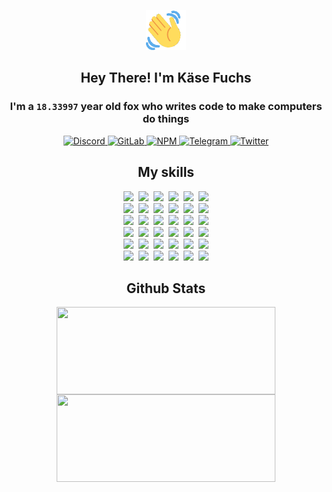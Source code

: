 <div><p align=center><img src=./resources/images/wave.gif width=64px height=64px></p><h2 align=center>Hey There! I'm Käse Fuchs</h2><h3 align=center>I'm a <code>18.33997</code> year old fox who writes code to make computers do things</h3><p align=center><a href=https://discord.com/users/507526681125322772><img alt=Discord src="https://img.shields.io/badge/Discord-5865F2?logo=discord&logoColor=white&style=flat-square#087bb236dcfe8d2ae001a23fa1169721"> </a><a href=https://gitlab.com/kasefuchs><img alt=GitLab src="https://img.shields.io/badge/GitLab-330F63?logo=gitlab&logoColor=white&style=flat-square#087bb236dcfe8d2ae001a23fa1169721"> </a><a href=https://npmjs.com/~kasefuchs><img alt=NPM src="https://img.shields.io/badge/NPM-CB3837?logo=npm&logoColor=white&style=flat-square#087bb236dcfe8d2ae001a23fa1169721"> </a><a href=https://t.me/kasefuchs><img alt=Telegram src="https://img.shields.io/badge/Telegram-2CA5E0?logo=telegram&logoColor=white&style=flat-square#087bb236dcfe8d2ae001a23fa1169721"> </a><a href=https://twitter.com/kasefuchs><img alt=Twitter src="https://img.shields.io/badge/Twitter-1DA1F2?logo=twitter&logoColor=white&style=flat-square#087bb236dcfe8d2ae001a23fa1169721"></a></p><h2 align=center>My skills</h2><p align=center><a href=https://aws.amazon.com/ ><picture><source srcset="https://skillicons.dev/icons?i=aws&theme=dark#087bb236dcfe8d2ae001a23fa1169721" media="(prefers-color-scheme: dark)"><source srcset="https://skillicons.dev/icons?i=aws&theme=light#087bb236dcfe8d2ae001a23fa1169721" media="(prefers-color-scheme: light), (prefers-color-scheme: no-preference)"><img src="https://skillicons.dev/icons?i=aws&theme=light#087bb236dcfe8d2ae001a23fa1169721"></picture></a>&nbsp;&nbsp;<a href=https://en.wikipedia.org/wiki/Bash_(Unix_shell)><picture><source srcset="https://skillicons.dev/icons?i=bash&theme=dark#087bb236dcfe8d2ae001a23fa1169721" media="(prefers-color-scheme: dark)"><source srcset="https://skillicons.dev/icons?i=bash&theme=light#087bb236dcfe8d2ae001a23fa1169721" media="(prefers-color-scheme: light), (prefers-color-scheme: no-preference)"><img src="https://skillicons.dev/icons?i=bash&theme=light#087bb236dcfe8d2ae001a23fa1169721"></picture></a>&nbsp;&nbsp;<a href=https://discord.com/developers/docs><picture><source srcset="https://skillicons.dev/icons?i=bots&theme=dark#087bb236dcfe8d2ae001a23fa1169721" media="(prefers-color-scheme: dark)"><source srcset="https://skillicons.dev/icons?i=bots&theme=light#087bb236dcfe8d2ae001a23fa1169721" media="(prefers-color-scheme: light), (prefers-color-scheme: no-preference)"><img src="https://skillicons.dev/icons?i=bots&theme=light#087bb236dcfe8d2ae001a23fa1169721"></picture></a>&nbsp;&nbsp;<a href=https://www.cloudflare.com/ ><picture><source srcset="https://skillicons.dev/icons?i=cloudflare&theme=dark#087bb236dcfe8d2ae001a23fa1169721" media="(prefers-color-scheme: dark)"><source srcset="https://skillicons.dev/icons?i=cloudflare&theme=light#087bb236dcfe8d2ae001a23fa1169721" media="(prefers-color-scheme: light), (prefers-color-scheme: no-preference)"><img src="https://skillicons.dev/icons?i=cloudflare&theme=light#087bb236dcfe8d2ae001a23fa1169721"></picture></a>&nbsp;&nbsp;<a href=https://en.wikipedia.org/wiki/CSS><picture><source srcset="https://skillicons.dev/icons?i=css&theme=dark#087bb236dcfe8d2ae001a23fa1169721" media="(prefers-color-scheme: dark)"><source srcset="https://skillicons.dev/icons?i=css&theme=light#087bb236dcfe8d2ae001a23fa1169721" media="(prefers-color-scheme: light), (prefers-color-scheme: no-preference)"><img src="https://skillicons.dev/icons?i=css&theme=light#087bb236dcfe8d2ae001a23fa1169721"></picture></a>&nbsp;&nbsp;<a href=https://www.docker.com/ ><picture><source srcset="https://skillicons.dev/icons?i=docker&theme=dark#087bb236dcfe8d2ae001a23fa1169721" media="(prefers-color-scheme: dark)"><source srcset="https://skillicons.dev/icons?i=docker&theme=light#087bb236dcfe8d2ae001a23fa1169721" media="(prefers-color-scheme: light), (prefers-color-scheme: no-preference)"><img src="https://skillicons.dev/icons?i=docker&theme=light#087bb236dcfe8d2ae001a23fa1169721"></picture></a><br><a href=https://www.electronjs.org/ ><picture><source srcset="https://skillicons.dev/icons?i=electron&theme=dark#087bb236dcfe8d2ae001a23fa1169721" media="(prefers-color-scheme: dark)"><source srcset="https://skillicons.dev/icons?i=electron&theme=light#087bb236dcfe8d2ae001a23fa1169721" media="(prefers-color-scheme: light), (prefers-color-scheme: no-preference)"><img src="https://skillicons.dev/icons?i=electron&theme=light#087bb236dcfe8d2ae001a23fa1169721"></picture></a>&nbsp;&nbsp;<a href=https://expressjs.com/ ><picture><source srcset="https://skillicons.dev/icons?i=express&theme=dark#087bb236dcfe8d2ae001a23fa1169721" media="(prefers-color-scheme: dark)"><source srcset="https://skillicons.dev/icons?i=express&theme=light#087bb236dcfe8d2ae001a23fa1169721" media="(prefers-color-scheme: light), (prefers-color-scheme: no-preference)"><img src="https://skillicons.dev/icons?i=express&theme=light#087bb236dcfe8d2ae001a23fa1169721"></picture></a>&nbsp;&nbsp;<a href=https://www.figma.com/ ><picture><source srcset="https://skillicons.dev/icons?i=figma&theme=dark#087bb236dcfe8d2ae001a23fa1169721" media="(prefers-color-scheme: dark)"><source srcset="https://skillicons.dev/icons?i=figma&theme=light#087bb236dcfe8d2ae001a23fa1169721" media="(prefers-color-scheme: light), (prefers-color-scheme: no-preference)"><img src="https://skillicons.dev/icons?i=figma&theme=light#087bb236dcfe8d2ae001a23fa1169721"></picture></a>&nbsp;&nbsp;<a href=https://firebase.google.com/ ><picture><source srcset="https://skillicons.dev/icons?i=firebase&theme=dark#087bb236dcfe8d2ae001a23fa1169721" media="(prefers-color-scheme: dark)"><source srcset="https://skillicons.dev/icons?i=firebase&theme=light#087bb236dcfe8d2ae001a23fa1169721" media="(prefers-color-scheme: light), (prefers-color-scheme: no-preference)"><img src="https://skillicons.dev/icons?i=firebase&theme=light#087bb236dcfe8d2ae001a23fa1169721"></picture></a>&nbsp;&nbsp;<a href=https://flask.palletsprojects.com/ ><picture><source srcset="https://skillicons.dev/icons?i=flask&theme=dark#087bb236dcfe8d2ae001a23fa1169721" media="(prefers-color-scheme: dark)"><source srcset="https://skillicons.dev/icons?i=flask&theme=light#087bb236dcfe8d2ae001a23fa1169721" media="(prefers-color-scheme: light), (prefers-color-scheme: no-preference)"><img src="https://skillicons.dev/icons?i=flask&theme=light#087bb236dcfe8d2ae001a23fa1169721"></picture></a>&nbsp;&nbsp;<a href=https://cloud.google.com/ ><picture><source srcset="https://skillicons.dev/icons?i=gcp&theme=dark#087bb236dcfe8d2ae001a23fa1169721" media="(prefers-color-scheme: dark)"><source srcset="https://skillicons.dev/icons?i=gcp&theme=light#087bb236dcfe8d2ae001a23fa1169721" media="(prefers-color-scheme: light), (prefers-color-scheme: no-preference)"><img src="https://skillicons.dev/icons?i=gcp&theme=light#087bb236dcfe8d2ae001a23fa1169721"></picture></a><br><a href=https://git-scm.com/ ><picture><source srcset="https://skillicons.dev/icons?i=git&theme=dark#087bb236dcfe8d2ae001a23fa1169721" media="(prefers-color-scheme: dark)"><source srcset="https://skillicons.dev/icons?i=git&theme=light#087bb236dcfe8d2ae001a23fa1169721" media="(prefers-color-scheme: light), (prefers-color-scheme: no-preference)"><img src="https://skillicons.dev/icons?i=git&theme=light#087bb236dcfe8d2ae001a23fa1169721"></picture></a>&nbsp;&nbsp;<a href=https://github.com/ ><picture><source srcset="https://skillicons.dev/icons?i=github&theme=dark#087bb236dcfe8d2ae001a23fa1169721" media="(prefers-color-scheme: dark)"><source srcset="https://skillicons.dev/icons?i=github&theme=light#087bb236dcfe8d2ae001a23fa1169721" media="(prefers-color-scheme: light), (prefers-color-scheme: no-preference)"><img src="https://skillicons.dev/icons?i=github&theme=light#087bb236dcfe8d2ae001a23fa1169721"></picture></a>&nbsp;&nbsp;<a href=https://gitlab.com/ ><picture><source srcset="https://skillicons.dev/icons?i=gitlab&theme=dark#087bb236dcfe8d2ae001a23fa1169721" media="(prefers-color-scheme: dark)"><source srcset="https://skillicons.dev/icons?i=gitlab&theme=light#087bb236dcfe8d2ae001a23fa1169721" media="(prefers-color-scheme: light), (prefers-color-scheme: no-preference)"><img src="https://skillicons.dev/icons?i=gitlab&theme=light#087bb236dcfe8d2ae001a23fa1169721"></picture></a>&nbsp;&nbsp;<a href=https://www.heroku.com/ ><picture><source srcset="https://skillicons.dev/icons?i=heroku&theme=dark#087bb236dcfe8d2ae001a23fa1169721" media="(prefers-color-scheme: dark)"><source srcset="https://skillicons.dev/icons?i=heroku&theme=light#087bb236dcfe8d2ae001a23fa1169721" media="(prefers-color-scheme: light), (prefers-color-scheme: no-preference)"><img src="https://skillicons.dev/icons?i=heroku&theme=light#087bb236dcfe8d2ae001a23fa1169721"></picture></a>&nbsp;&nbsp;<a href=https://en.wikipedia.org/wiki/HTML><picture><source srcset="https://skillicons.dev/icons?i=html&theme=dark#087bb236dcfe8d2ae001a23fa1169721" media="(prefers-color-scheme: dark)"><source srcset="https://skillicons.dev/icons?i=html&theme=light#087bb236dcfe8d2ae001a23fa1169721" media="(prefers-color-scheme: light), (prefers-color-scheme: no-preference)"><img src="https://skillicons.dev/icons?i=html&theme=light#087bb236dcfe8d2ae001a23fa1169721"></picture></a>&nbsp;&nbsp;<a href=https://en.wikipedia.org/wiki/JavaScript><picture><source srcset="https://skillicons.dev/icons?i=js&theme=dark#087bb236dcfe8d2ae001a23fa1169721" media="(prefers-color-scheme: dark)"><source srcset="https://skillicons.dev/icons?i=js&theme=light#087bb236dcfe8d2ae001a23fa1169721" media="(prefers-color-scheme: light), (prefers-color-scheme: no-preference)"><img src="https://skillicons.dev/icons?i=js&theme=light#087bb236dcfe8d2ae001a23fa1169721"></picture></a><br><a href=https://en.wikipedia.org/wiki/Linux><picture><source srcset="https://skillicons.dev/icons?i=linux&theme=dark#087bb236dcfe8d2ae001a23fa1169721" media="(prefers-color-scheme: dark)"><source srcset="https://skillicons.dev/icons?i=linux&theme=light#087bb236dcfe8d2ae001a23fa1169721" media="(prefers-color-scheme: light), (prefers-color-scheme: no-preference)"><img src="https://skillicons.dev/icons?i=linux&theme=light#087bb236dcfe8d2ae001a23fa1169721"></picture></a>&nbsp;&nbsp;<a href=https://mui.com/ ><picture><source srcset="https://skillicons.dev/icons?i=materialui&theme=dark#087bb236dcfe8d2ae001a23fa1169721" media="(prefers-color-scheme: dark)"><source srcset="https://skillicons.dev/icons?i=materialui&theme=light#087bb236dcfe8d2ae001a23fa1169721" media="(prefers-color-scheme: light), (prefers-color-scheme: no-preference)"><img src="https://skillicons.dev/icons?i=materialui&theme=light#087bb236dcfe8d2ae001a23fa1169721"></picture></a>&nbsp;&nbsp;<a href=https://en.wikipedia.org/wiki/Markdown><picture><source srcset="https://skillicons.dev/icons?i=md&theme=dark#087bb236dcfe8d2ae001a23fa1169721" media="(prefers-color-scheme: dark)"><source srcset="https://skillicons.dev/icons?i=md&theme=light#087bb236dcfe8d2ae001a23fa1169721" media="(prefers-color-scheme: light), (prefers-color-scheme: no-preference)"><img src="https://skillicons.dev/icons?i=md&theme=light#087bb236dcfe8d2ae001a23fa1169721"></picture></a>&nbsp;&nbsp;<a href=https://www.mongodb.com/ ><picture><source srcset="https://skillicons.dev/icons?i=mongodb&theme=dark#087bb236dcfe8d2ae001a23fa1169721" media="(prefers-color-scheme: dark)"><source srcset="https://skillicons.dev/icons?i=mongodb&theme=light#087bb236dcfe8d2ae001a23fa1169721" media="(prefers-color-scheme: light), (prefers-color-scheme: no-preference)"><img src="https://skillicons.dev/icons?i=mongodb&theme=light#087bb236dcfe8d2ae001a23fa1169721"></picture></a>&nbsp;&nbsp;<a href=https://www.mysql.com/ ><picture><source srcset="https://skillicons.dev/icons?i=mysql&theme=dark#087bb236dcfe8d2ae001a23fa1169721" media="(prefers-color-scheme: dark)"><source srcset="https://skillicons.dev/icons?i=mysql&theme=light#087bb236dcfe8d2ae001a23fa1169721" media="(prefers-color-scheme: light), (prefers-color-scheme: no-preference)"><img src="https://skillicons.dev/icons?i=mysql&theme=light#087bb236dcfe8d2ae001a23fa1169721"></picture></a>&nbsp;&nbsp;<a href=https://nextjs.org/ ><picture><source srcset="https://skillicons.dev/icons?i=nextjs&theme=dark#087bb236dcfe8d2ae001a23fa1169721" media="(prefers-color-scheme: dark)"><source srcset="https://skillicons.dev/icons?i=nextjs&theme=light#087bb236dcfe8d2ae001a23fa1169721" media="(prefers-color-scheme: light), (prefers-color-scheme: no-preference)"><img src="https://skillicons.dev/icons?i=nextjs&theme=light#087bb236dcfe8d2ae001a23fa1169721"></picture></a><br><a href=https://nodejs.org/en/ ><picture><source srcset="https://skillicons.dev/icons?i=nodejs&theme=dark#087bb236dcfe8d2ae001a23fa1169721" media="(prefers-color-scheme: dark)"><source srcset="https://skillicons.dev/icons?i=nodejs&theme=light#087bb236dcfe8d2ae001a23fa1169721" media="(prefers-color-scheme: light), (prefers-color-scheme: no-preference)"><img src="https://skillicons.dev/icons?i=nodejs&theme=light#087bb236dcfe8d2ae001a23fa1169721"></picture></a>&nbsp;&nbsp;<a href=https://www.postgresql.org/ ><picture><source srcset="https://skillicons.dev/icons?i=postgres&theme=dark#087bb236dcfe8d2ae001a23fa1169721" media="(prefers-color-scheme: dark)"><source srcset="https://skillicons.dev/icons?i=postgres&theme=light#087bb236dcfe8d2ae001a23fa1169721" media="(prefers-color-scheme: light), (prefers-color-scheme: no-preference)"><img src="https://skillicons.dev/icons?i=postgres&theme=light#087bb236dcfe8d2ae001a23fa1169721"></picture></a>&nbsp;&nbsp;<a href=https://learn.microsoft.com/en-us/powershell/ ><picture><source srcset="https://skillicons.dev/icons?i=powershell&theme=dark#087bb236dcfe8d2ae001a23fa1169721" media="(prefers-color-scheme: dark)"><source srcset="https://skillicons.dev/icons?i=powershell&theme=light#087bb236dcfe8d2ae001a23fa1169721" media="(prefers-color-scheme: light), (prefers-color-scheme: no-preference)"><img src="https://skillicons.dev/icons?i=powershell&theme=light#087bb236dcfe8d2ae001a23fa1169721"></picture></a>&nbsp;&nbsp;<a href=https://www.python.org/ ><picture><source srcset="https://skillicons.dev/icons?i=py&theme=dark#087bb236dcfe8d2ae001a23fa1169721" media="(prefers-color-scheme: dark)"><source srcset="https://skillicons.dev/icons?i=py&theme=light#087bb236dcfe8d2ae001a23fa1169721" media="(prefers-color-scheme: light), (prefers-color-scheme: no-preference)"><img src="https://skillicons.dev/icons?i=py&theme=light#087bb236dcfe8d2ae001a23fa1169721"></picture></a>&nbsp;&nbsp;<a href=https://www.raspberrypi.org/ ><picture><source srcset="https://skillicons.dev/icons?i=raspberrypi&theme=dark#087bb236dcfe8d2ae001a23fa1169721" media="(prefers-color-scheme: dark)"><source srcset="https://skillicons.dev/icons?i=raspberrypi&theme=light#087bb236dcfe8d2ae001a23fa1169721" media="(prefers-color-scheme: light), (prefers-color-scheme: no-preference)"><img src="https://skillicons.dev/icons?i=raspberrypi&theme=light#087bb236dcfe8d2ae001a23fa1169721"></picture></a>&nbsp;&nbsp;<a href=https://reactjs.org/ ><picture><source srcset="https://skillicons.dev/icons?i=react&theme=dark#087bb236dcfe8d2ae001a23fa1169721" media="(prefers-color-scheme: dark)"><source srcset="https://skillicons.dev/icons?i=react&theme=light#087bb236dcfe8d2ae001a23fa1169721" media="(prefers-color-scheme: light), (prefers-color-scheme: no-preference)"><img src="https://skillicons.dev/icons?i=react&theme=light#087bb236dcfe8d2ae001a23fa1169721"></picture></a><br><a href=https://redux.js.org/ ><picture><source srcset="https://skillicons.dev/icons?i=redux&theme=dark#087bb236dcfe8d2ae001a23fa1169721" media="(prefers-color-scheme: dark)"><source srcset="https://skillicons.dev/icons?i=redux&theme=light#087bb236dcfe8d2ae001a23fa1169721" media="(prefers-color-scheme: light), (prefers-color-scheme: no-preference)"><img src="https://skillicons.dev/icons?i=redux&theme=light#087bb236dcfe8d2ae001a23fa1169721"></picture></a>&nbsp;&nbsp;<a href=https://en.wikipedia.org/wiki/Regular_expression><picture><source srcset="https://skillicons.dev/icons?i=regex&theme=dark#087bb236dcfe8d2ae001a23fa1169721" media="(prefers-color-scheme: dark)"><source srcset="https://skillicons.dev/icons?i=regex&theme=light#087bb236dcfe8d2ae001a23fa1169721" media="(prefers-color-scheme: light), (prefers-color-scheme: no-preference)"><img src="https://skillicons.dev/icons?i=regex&theme=light#087bb236dcfe8d2ae001a23fa1169721"></picture></a>&nbsp;&nbsp;<a href=https://en.wikipedia.org/wiki/Sass_(stylesheet_language)><picture><source srcset="https://skillicons.dev/icons?i=sass&theme=dark#087bb236dcfe8d2ae001a23fa1169721" media="(prefers-color-scheme: dark)"><source srcset="https://skillicons.dev/icons?i=sass&theme=light#087bb236dcfe8d2ae001a23fa1169721" media="(prefers-color-scheme: light), (prefers-color-scheme: no-preference)"><img src="https://skillicons.dev/icons?i=sass&theme=light#087bb236dcfe8d2ae001a23fa1169721"></picture></a>&nbsp;&nbsp;<a href=https://www.typescriptlang.org/ ><picture><source srcset="https://skillicons.dev/icons?i=ts&theme=dark#087bb236dcfe8d2ae001a23fa1169721" media="(prefers-color-scheme: dark)"><source srcset="https://skillicons.dev/icons?i=ts&theme=light#087bb236dcfe8d2ae001a23fa1169721" media="(prefers-color-scheme: light), (prefers-color-scheme: no-preference)"><img src="https://skillicons.dev/icons?i=ts&theme=light#087bb236dcfe8d2ae001a23fa1169721"></picture></a>&nbsp;&nbsp;<a href=https://unity.com/ ><picture><source srcset="https://skillicons.dev/icons?i=unity&theme=dark#087bb236dcfe8d2ae001a23fa1169721" media="(prefers-color-scheme: dark)"><source srcset="https://skillicons.dev/icons?i=unity&theme=light#087bb236dcfe8d2ae001a23fa1169721" media="(prefers-color-scheme: light), (prefers-color-scheme: no-preference)"><img src="https://skillicons.dev/icons?i=unity&theme=light#087bb236dcfe8d2ae001a23fa1169721"></picture></a>&nbsp;&nbsp;<a href=https://workers.cloudflare.com/ ><picture><source srcset="https://skillicons.dev/icons?i=workers&theme=dark#087bb236dcfe8d2ae001a23fa1169721" media="(prefers-color-scheme: dark)"><source srcset="https://skillicons.dev/icons?i=workers&theme=light#087bb236dcfe8d2ae001a23fa1169721" media="(prefers-color-scheme: light), (prefers-color-scheme: no-preference)"><img src="https://skillicons.dev/icons?i=workers&theme=light#087bb236dcfe8d2ae001a23fa1169721"></picture></a><br></p><h2 align=center>Github Stats</h2><p align=center><picture><source srcset="https://github-readme-stats-kasefuchs.vercel.app/api/?count_private=true&hide_border=true&hide_rank=true&line_height=20&hide_title=true&username=Kasefuchs&theme=dark#087bb236dcfe8d2ae001a23fa1169721" media="(prefers-color-scheme: dark)"><source srcset="https://github-readme-stats-kasefuchs.vercel.app/api/?count_private=true&hide_border=true&hide_rank=true&line_height=20&hide_title=true&username=Kasefuchs&theme=light#087bb236dcfe8d2ae001a23fa1169721" media="(prefers-color-scheme: light), (prefers-color-scheme: no-preference)"><img align=middle width=350 height=140 src="https://github-readme-stats-kasefuchs.vercel.app/api/?count_private=true&hide_border=true&hide_rank=true&line_height=20&hide_title=true&username=Kasefuchs&theme=light#087bb236dcfe8d2ae001a23fa1169721"></picture><picture><source srcset="https://github-readme-stats-kasefuchs.vercel.app/api/top-langs/?count_private=true&hide_border=true&layout=compact&username=Kasefuchs&theme=dark#087bb236dcfe8d2ae001a23fa1169721" media="(prefers-color-scheme: dark)"><source srcset="https://github-readme-stats-kasefuchs.vercel.app/api/top-langs/?count_private=true&hide_border=true&layout=compact&username=Kasefuchs&theme=light#087bb236dcfe8d2ae001a23fa1169721" media="(prefers-color-scheme: light), (prefers-color-scheme: no-preference)"><img align=middle width=350 height=140 src="https://github-readme-stats-kasefuchs.vercel.app/api/top-langs/?count_private=true&hide_border=true&layout=compact&username=Kasefuchs&theme=light#087bb236dcfe8d2ae001a23fa1169721"></picture></p><img src="https://hit.yhype.me/github/profile?user_id=64592097#087bb236dcfe8d2ae001a23fa1169721" alt=""></div>